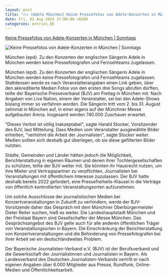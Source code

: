```yaml
---
layout: post
title: "🔥🔥 [Adele München] Keine Pressefotos von Adele-Konzerten in München | Sonntags"
date: Fri, 02 Aug 2024 17:00:00 +0200
categories: entries DE
---
```

[Keine Pressefotos von Adele-Konzerten in München | Sonntags](https://www.sonntagsblatt.de/artikel/epd/keine-pressefotos-von-adele-konzerten-muenchen)

![Keine Pressefotos von Adele-Konzerten in München | Sonntags](https://www.sonntagsblatt.de/themes/custom/sb_radix/favicon.ico)

München (epd). Zu den Konzerten der englischen Sängerin Adele in München werden keine Pressefotografen und Fernsehteams zugelassen.

München (epd). Zu den Konzerten der englischen Sängerin Adele in München werden keine Pressefotografen und Fernsehteams zugelassen. Stattdessen werde es nach Veranstalterangaben einen Link geben, über den akkreditierte Medien Fotos von den ersten drei Songs abrufen dürften, teilte der Bayerische Presseverband (BJV) am Freitag in München mit. Nach Angaben von Live Nation, einem der Veranstalter, sei bei den Adele-Shows bislang immer so verfahren worden. Die Sängerin tritt vom 2. bis 31. August zehnmal in München auf, in einer eigens auf der Münchner Messe aufgebauten Arena. Insgesamt werden 740.000 Zuschauer erwartet.

"Dieses Verbot ist völlig inakzeptabel", sagte Harald Stocker, Vorsitzender des BJV, laut Mitteilung. Dass Medien vom Veranstalter ausgewählte Bilder erhielten, "verhöhnt die Arbeit der Journalisten", sagte Stocker weiter. Medien sollten sich deshalb gut überlegen, ob sie diese gefilterten Bilder nutzten.

Städte, Gemeinden und Länder hätten jedoch die Möglichkeit, Berichterstattung in eigenen Räumen und denen ihrer Tochtergesellschaften zu schützen, teilte der BJV weiter mit. Sie könnten ihr Hausrecht nutzen, um ihre Mieter und Vertragspartner zu verpflichten, Journalisten bei Veranstaltungen mit öffentlichem Interesse zuzulassen. Der BJV hatte deshalb bereits 2022 gefordert, eine Pressefreiheits-Klausel in die Verträge von öffentlich kontrollierten Veranstaltungsorten aufzunehmen.

Um solche Ausschlüsse der journalistischen Medien bei Konzertveranstaltungen in Zukunft zu verhindern, werde der BJV-Vorsitzende daher das Gespräch mit dem Münchner Oberbürgermeister Dieter Reiter suchen, hieß es weiter. Die Landeshauptstadt München und der Freistaat Bayern sind Gesellschafter der Messe München. Das Gesprächsangebot des BJV gelte auch für alle anderen öffentlichen Träger von Veranstaltungsorten in Bayern. Die Einschränkung der Berichterstattung von Konzertveranstaltungen und die Behinderung von Pressefotografen bei ihrer Arbeit sei ein deutschlandweites Problem.

Der Bayerische Journalisten-Verband e.V. (BJV) ist der Berufsverband und die Gewerkschaft der Journalistinnen und Journalisten in Bayern. Als Landesverband des Deutschen Journalisten-Verbands vertritt er nach eigenen Angaben über 6.000 Mitglieder aus Presse, Rundfunk, Online-Medien und Öffentlichkeitsarbeit.


